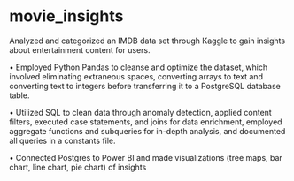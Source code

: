 # movie_insights
Analyzed and categorized an IMDB data set through Kaggle to gain insights about entertainment content for users.

•	Employed Python Pandas to cleanse and optimize the dataset, which involved eliminating extraneous spaces, converting arrays to text and converting text to integers before transferring it to a PostgreSQL database table.

•	Utilized SQL to clean data through anomaly detection, applied content filters, executed case statements, and joins for data enrichment, employed aggregate functions and subqueries for in-depth analysis, and documented all queries in a constants file.

•	Connected Postgres to Power BI and made visualizations (tree maps, bar chart, line chart, pie chart) of insights
